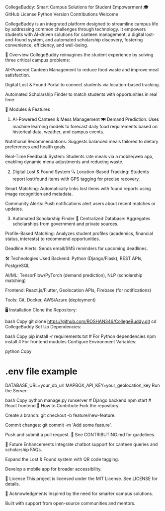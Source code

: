 CollegeBuddy: Smart Campus Solutions for Student Empowerment 🎓
GitHub License
Python Version
Contributions Welcome

CollegeBuddy is an integrated platform designed to streamline campus life by addressing common challenges through technology. It empowers students with AI-driven solutions for canteen management, a digital lost-and-found system, and automated scholarship discovery, fostering convenience, efficiency, and well-being.

📖 Overview
CollegeBuddy reimagines the student experience by solving three critical campus problems:

AI-Powered Canteen Management to reduce food waste and improve meal satisfaction.

Digital Lost & Found Portal to connect students via location-based tracking.

Automated Scholarship Finder to match students with opportunities in real time.

🚀 Modules & Features
1. AI-Powered Canteen & Mess Management 🍽️
Demand Prediction: Uses machine learning models to forecast daily food requirements based on historical data, weather, and campus events.

Nutritional Recommendations: Suggests balanced meals tailored to dietary preferences and health goals.

Real-Time Feedback System: Students rate meals via a mobile/web app, enabling dynamic menu adjustments and reducing waste.

2. Digital Lost & Found System 🔍
Location-Based Tracking: Students report lost/found items with GPS tagging for precise recovery.

Smart Matching: Automatically links lost items with found reports using image recognition and metadata.

Community Alerts: Push notifications alert users about recent matches or updates.

3. Automated Scholarship Finder 💸
Centralized Database: Aggregates scholarships from government and private sources.

Profile-Based Matching: Analyzes student profiles (academics, financial status, interests) to recommend opportunities.

Deadline Alerts: Sends email/SMS reminders for upcoming deadlines.

🛠️ Technologies Used
Backend: Python (Django/Flask), REST APIs, PostgreSQL

AI/ML: TensorFlow/PyTorch (demand prediction), NLP (scholarship matching)

Frontend: React.js/Flutter, Geolocation APIs, Firebase (for notifications)

Tools: Git, Docker, AWS/Azure (deployment)

🖥️ Installation
Clone the Repository:

bash
Copy
git clone https://github.com/ROSHAN346/CollegeBuddy.git
cd CollegeBuddy
Set Up Dependencies:

bash
Copy
pip install -r requirements.txt  # For Python dependencies
npm install  # For frontend modules
Configure Environment Variables:

python
Copy
# .env file example
DATABASE_URL=your_db_url
MAPBOX_API_KEY=your_geolocation_key
Run the Server:

bash
Copy
python manage.py runserver  # Django backend
npm start  # React frontend
🤝 How to Contribute
Fork the repository.

Create a branch: git checkout -b feature/new-feature.

Commit changes: git commit -m 'Add some feature'.

Push and submit a pull request.
📌 See CONTRIBUTING.md for guidelines.

🔮 Future Enhancements
Integrate chatbot support for canteen queries and scholarship FAQs.

Expand the Lost & Found system with QR code tagging.

Develop a mobile app for broader accessibility.

📜 License
This project is licensed under the MIT License. See LICENSE for details.

🙏 Acknowledgments
Inspired by the need for smarter campus solutions.

Built with support from open-source communities and mentors.
